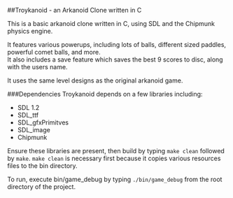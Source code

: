 ##Troykanoid - an Arkanoid Clone written in C

This is a basic arkanoid clone written in C, using SDL and the Chipmunk physics engine.
<p>
It features various powerups, including lots of balls, different sized paddles, powerful comet balls, and more.<br>
It also includes a save feature which saves the best 9 scores to disc, along with the users name.
<p>
It uses the same level designs as the original arkanoid game.


###Dependencies
Troykanoid depends on a few libraries including:
- SDL 1.2
- SDL_ttf
- SDL_gfxPrimitves
- SDL_image
- Chipmunk

Ensure these libraries are present, then build by typing `make clean` followed by `make`. `make clean` is necessary first because it copies various resources files to the bin directory.

To run, execute bin/game\_debug by typing `./bin/game_debug` from the root directory of the project.
